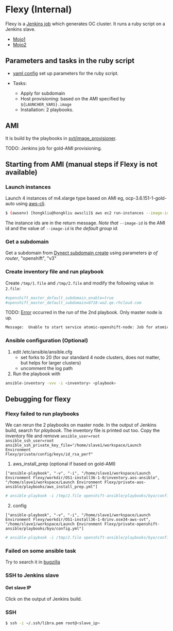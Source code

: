 # Flexy (Internal)

Flexy is a [Jenkins job](https://openshift-qe-jenkins.rhev-ci-vms.eng.rdu2.redhat.com/job/Launch%20Environment%20Flexy/)
which generates OC cluster. It runs a ruby script on a Jenkins slave.

* [Mojo1](https://mojo.redhat.com/docs/DOC-1125835)
* [Mojo2](https://mojo.redhat.com/docs/DOC-1074220)


## Parameters and tasks in the ruby script

* [yaml config](http://git.app.eng.bos.redhat.com/git/openshift-misc.git/plain/v3-launch-templates/system-testing/aos-36/aws/vars.ose36-aws-svt.yaml) set up parameters for the ruby script.

* Tasks:
  * Apply for subdomain
  * Host provisioning: based on the AMI specified by <code>${LAUNCHER_VARS}.image</code>
  * Installation: 2 playbooks.
 
## AMI
It is build by the playbooks in [svt/image_provisioner](https://github.com/openshift/svt/tree/master/image_provisioner). 

TODO: Jenkins job for gold-AMI provisioning.

## Starting from AMI (manual steps if Flexy is not available)

### Launch instances
Launch 4 instances of m4.xlarge type based on AMI eg, ocp-3.6.151-1-gold-auto using [aws-cli](ec2.md).

```sh
$ (awsenv) [hongkliu@hongkliu awscli]$ aws ec2 run-instances --image-id ami-f2d3cd8b --security-group-ids sg-5c5ace38 --count 4 --instance-type m4.xlarge --key-name id_rsa_perf --subnet subnet-4879292d  --block-device-mappings "[{\"DeviceName\":\"/dev/sdb\", \"Ebs\":{\"VolumeSize\": 60}}]"
```

The instance ids are in the return message. *Note that* <code>--image-id</code> is the AMI id and the value of <code>--image-id</code> is _the default group id_.

### Get a subdomain
Get a subdomain from [Dynect subdomain create](https://openshift-qe-jenkins.rhev-ci-vms.eng.rdu2.redhat.com/job/Dynect%20subdomain%20create/253/console) using parameters *ip of router*, "openshift", "v3"

### Create inventory file and run playbook
Create <code>/tmp/1.file</code> and <code>/tmp/2.file</code> and modify the following value in <code>2.file</code>:

```sh
#openshift_master_default_subdomain_enable=true
#openshift_master_default_subdomain=0718-wo2.qe.rhcloud.com
```
TODO: [Error](https://paste.fedoraproject.org/paste/QOLK4aFrNEUfPz9caojfmg) occurred in the run of the 2nd playbook.
Only master node is up.

```sh
Message:  Unable to start service atomic-openshift-node: Job for atomic-openshift-node.service failed because the control process exited with error code. See "systemctl status atomic-openshift-node.service" and "journalctl -xe" for details.
```

### Ansible configuration (Optional)

1. edit /etc/ansible/ansible.cfg
     - set forks to 20 (for our standard 4 node clusters, does not matter, but helps for larger clusters)
     - uncomment the log path
2. Run the playbook with 

  ```sh
  ansible-inventory -vvv -i <inventory> <playbook>
  ```

## Debugging for flexy

### Flexy failed to run playbooks

We can rerun the 2 playbooks on master node. In the output of Jenkins build, search for *playbook*. The inventory file is printed out too.
Copy the inventory file and remove
<code>ansible_user=root ansible_ssh_user=root ansible_ssh_private_key_file="/home/slave1/workspace/Launch Environment Flexy/private/config/keys/id_rsa_perf"</code>

1. aws_install_prep (optional if based on gold-AMI)

```
["ansible-playbook", "-v", "-i", "/home/slave1/workspace/Launch Environment Flexy/workdir/OS1-install36-1-0/inventory.aos-ansible", "/home/slave1/workspace/Launch Environment Flexy/private-aos-ansible/playbooks/aws_install_prep.yml"]
```

```sh
# ansible-playbook -i /tmp/2.file openshift-ansible/playbooks/byo/config.yml
```

2. config

```
["ansible-playbook", "-v", "-i", "/home/slave1/workspace/Launch Environment Flexy/workdir/OS1-install36-1-0/inv.ose34-aws-svt", "/home/slave1/workspace/Launch Environment Flexy/private-openshift-ansible/playbooks/byo/config.yml"]
```

```sh
# ansible-playbook -i /tmp/2.file openshift-ansible/playbooks/byo/config.yml
```

### Failed on some ansible task

Try to search it in [bugzilla](bugzalla.md)


### SSH to Jenkins slave

#### Get slave IP
Click on the output of Jenkins build.

### SSH

```sh
$ ssh -i ~/.ssh/libra.pem root@<slave_ip>
```
